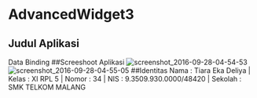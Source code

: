 # AdvancedWidget3
## Judul Aplikasi 
Data Binding
##Screeshoot Aplikasi
![screenshot_2016-09-28-04-54-53](https://cloud.githubusercontent.com/assets/22131257/18894092/101ebe92-853b-11e6-8370-e81dbc178ec5.png)
![screenshot_2016-09-28-04-55-05](https://cloud.githubusercontent.com/assets/22131257/18894091/10189a8a-853b-11e6-9572-23345429a8bd.png)
##Identitas
Nama : Tiara Eka Deliya | Kelas : XI RPL 5 | Nomor : 34 | NIS : 9.3509.930.0000/48420 | Sekolah : SMK TELKOM MALANG
